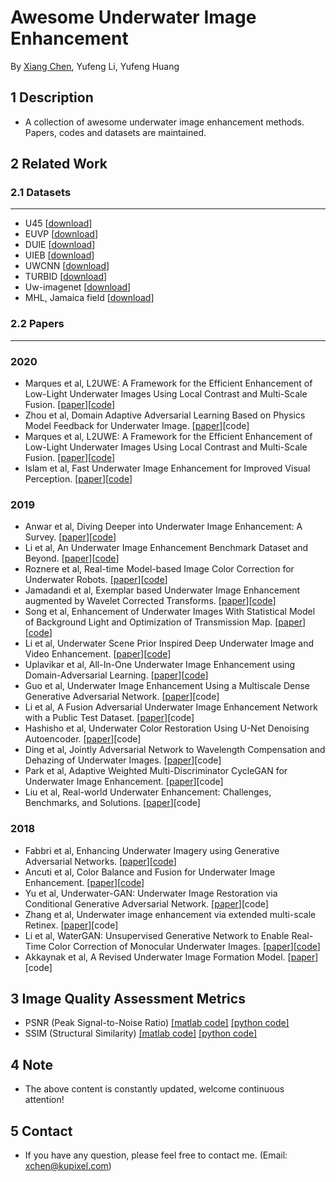# Awesome Underwater Image Enhancement
By [Xiang Chen](https://cxtalk.github.io/), Yufeng Li, Yufeng Huang

## 1 Description
   * A collection of awesome underwater image enhancement methods. Papers, codes and datasets are maintained.

## 2 Related Work
### 2.1 Datasets
------------
* U45 [[download](https://github.com/IPNUISTlegal/underwater-test-dataset-U45-)]
* EUVP [[download](http://irvlab.cs.umn.edu/resources/euvp-dataset)]
* DUIE [[download](https://github.com/Li-Chongyi/Water-Net_Code)]
* UIEB [[download](https://li-chongyi.github.io/proj_benchmark.html)]
* UWCNN [[download](https://github.com/saeed-anwar/UWCNN)]
* TURBID [[download](http://amandaduarte.com.br/turbid/)]
* Uw-imagenet [[download](http://irvlab.cs.umn.edu/resources)]
* MHL, Jamaica field [[download](https://github.com/kskin/WaterGAN)]

### 2.2 Papers
------------
### 2020
* Marques et al, L2UWE: A Framework for the Efficient Enhancement of Low-Light Underwater Images Using Local Contrast and Multi-Scale Fusion. [[paper](https://arxiv.org/abs/2005.13736)][[code](https://github.com/tunai/l2uwe)]
* Zhou et al, Domain Adaptive Adversarial Learning Based on Physics Model Feedback for Underwater Image. [[paper](https://arxiv.org/abs/2002.09315)][code]
* Marques et al, L2UWE: A Framework for the Efficient Enhancement of Low-Light Underwater Images Using Local Contrast and Multi-Scale Fusion. [[paper](https://arxiv.org/abs/2005.13736)][[code](https://github.com/tunai/l2uwe)]
* Islam et al, Fast Underwater Image Enhancement for Improved Visual Perception. [[paper](https://arxiv.org/abs/1903.09766v2)][[code](https://github.com/xahidbuffon/FUnIE-GAN)]

### 2019
* Anwar et al, Diving Deeper into Underwater Image Enhancement: A Survey. [[paper](https://arxiv.org/pdf/1907.07863.pdf)][[code](https://github.com/saeed-anwar/UWSurvey)]
* Li et al, An Underwater Image Enhancement Benchmark Dataset and Beyond. [[paper](https://arxiv.org/pdf/1901.05495.pdf)][[code](https://github.com/Li-Chongyi/Water-Net_Code)]
* Roznere et al, Real-time Model-based Image Color Correction for Underwater Robots. [[paper](https://arxiv.org/pdf/1904.06437.pdf)][[code](https://github.com/dartmouthrobotics/underwater_color_enhance)]
* Jamadandi et al, Exemplar based Underwater Image Enhancement augmented by Wavelet Corrected Transforms. [[paper](https://openaccess.thecvf.com/content_CVPRW_2019/papers/AAMVEM/Jamadandi_Exemplar-based_Underwater_Image_Enhancement_Augmented_by_Wavelet_Corrected_Transforms_CVPRW_2019_paper.pdf)][[code](https://github.com/AdarshMJ/Underwater-Image-Enhancement-via-Style-Transfer)]
* Song et al, Enhancement of Underwater Images With Statistical Model of Background Light and Optimization of Transmission Map. [[paper](https://www.researchgate.net/publication/338591159_Enhancement_of_Underwater_Images_With_Statistical_Model_of_Background_Light_and_Optimization_of_Transmission_Map)][[code](https://github.com/wangyanckxx/Enhancement-of-Underwater-Images-with-Statistical-Model-of-BL-and-Optimization-of-TM)]
* Li et al, Underwater Scene Prior Inspired Deep Underwater Image and Video Enhancement. [[paper](https://www.sciencedirect.com/science/article/abs/pii/S0031320319303401)][[code](https://github.com/saeed-anwar/UWCNN)]
* Uplavikar et al, All-In-One Underwater Image Enhancement using Domain-Adversarial Learning. [[paper](https://arxiv.org/abs/1905.13342)][[code](https://github.com/TAMU-VITA/All-In-One-Underwater-Image-Enhancement-using-Domain-Adversarial-Learning)]
* Guo et al, Underwater Image Enhancement Using a Multiscale Dense Generative Adversarial Network. [[paper](https://ieeexplore.ieee.org/abstract/document/8730425)][code]
* Li et al, A Fusion Adversarial Underwater Image Enhancement Network with a Public Test Dataset. [[paper](https://arxiv.org/abs/1906.06819)][code]
* Hashisho et al, Underwater Color Restoration Using U-Net Denoising Autoencoder. [[paper](https://arxiv.org/abs/1905.09000)][code]
* Ding et al, Jointly Adversarial Network to Wavelength Compensation and Dehazing of Underwater Images. [[paper](https://arxiv.org/abs/1907.05595)][code]
* Park et al, Adaptive Weighted Multi-Discriminator CycleGAN for Underwater Image Enhancement. [[paper](https://www.mdpi.com/2077-1312/7/7/200)][code]
* Liu et al, Real-world Underwater Enhancement: Challenges, Benchmarks, and Solutions. [[paper](https://arxiv.org/abs/1901.05320)][code]

### 2018
* Fabbri et al, Enhancing Underwater Imagery using Generative Adversarial Networks. [[paper](https://arxiv.org/pdf/1801.04011.pdf)][[code](https://github.com/IRVLab/UGAN)]
* Ancuti et al, Color Balance and Fusion for Underwater Image Enhancement. [[paper](http://ieeexplore.ieee.org/stamp/stamp.jsp?tp=&arnumber=8058463&isnumber=8071125)][[code](https://github.com/fergaletto/Color-Balance-and-fusion-for-underwater-image-enhancement.-.)]
* Yu et al, Underwater-GAN: Underwater Image Restoration via Conditional Generative Adversarial Network. [[paper](https://link.springer.com/chapter/10.1007/978-3-030-05792-3_7)][code]
* Zhang et al, Underwater image enhancement via extended multi-scale Retinex. [[paper](https://www.sciencedirect.com/science/article/pii/S0925231217305246)][code]
* Li et al, WaterGAN: Unsupervised Generative Network to Enable Real-Time Color Correction of Monocular Underwater Images. [[paper](https://ieeexplore.ieee.org/abstract/document/7995024)][[code](https://github.com/kskin/WaterGAN)]
* Akkaynak et al, A Revised Underwater Image Formation Model. [[paper](https://openaccess.thecvf.com/content_cvpr_2018/papers/Akkaynak_A_Revised_Underwater_CVPR_2018_paper.pdf)][code]

## 3 Image Quality Assessment Metrics
* PSNR (Peak Signal-to-Noise Ratio) [[matlab code]](https://www.mathworks.com/help/images/ref/psnr.html) [[python code]](https://github.com/aizvorski/video-quality)
* SSIM (Structural Similarity) [[matlab code]](http://www.cns.nyu.edu/~lcv/ssim/ssim_index.m) [[python code]](https://github.com/aizvorski/video-quality/blob/master/ssim.py)

## 4 Note
* The above content is constantly updated, welcome continuous attention!

## 5 Contact
* If you have any question, please feel free to contact me. (Email: xchen@kupixel.com)
